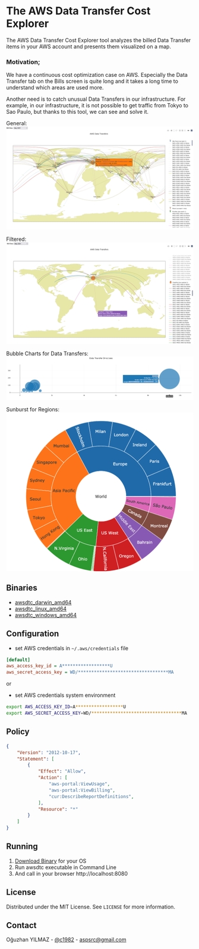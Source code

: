 # The AWS Data Transfer Cost Explorer

The AWS Data Transfer Cost Explorer tool analyzes the billed Data Transfer items in your AWS account and presents them visualized on a map.

### Motivation;

We have a continuous cost optimization case on AWS. Especially the Data Transfer tab on the Bills screen is quite long and it takes a long time to understand which areas are used more.

Another need is to catch unusual Data Transfers in our infrastructure. For example, in our infrastructure, it is not possible to get traffic from Tokyo to Sao Paulo, but thanks to this tool, we can see and solve it. 

General:
![](./ss-explorer.png)

Filtered:
![](./ss-frankfurt.png)

Bubble Charts for Data Transfers:
![](./ss-bubble-chart.png)

Sunburst for Regions:
![](./ss-sunburst.png)

## Binaries

* [awsdtc_darwin_amd64](https://github.com/c1982/awsdtc/releases) 
* [awsdtc_linux_amd64](https://github.com/c1982/awsdtc/releases) 
* [awsdtc_windows_amd64](https://github.com/c1982/awsdtc/releases) 

## Configuration

* set AWS credentials in `~/.aws/credentials` file

```ini
[default]
aws_access_key_id = A******************U
aws_secret_access_key = WD/**********************************MA
```

or

* set AWS credentials system environment

```bash
export AWS_ACCESS_KEY_ID=A******************U
export AWS_SECRET_ACCESS_KEY=WD/**********************************MA
```

## Policy

```json
{
    "Version": "2012-10-17",
    "Statement": [
        {
            "Effect": "Allow",
            "Action": [
                "aws-portal:ViewUsage",
                "aws-portal:ViewBilling",
                "cur:DescribeReportDefinitions",
            ],
            "Resource": "*"
        }
    ]
}
```

## Running

1. [Download Binary](https://github.com/c1982/awsdtc/releases) for your OS
2. Run awsdtc executable in Command Line
3. And call in your browser http://localhost:8080

## License

Distributed under the MIT License. See `LICENSE` for more information.

## Contact

Oğuzhan YILMAZ - [@c1982](https://twitter.com/c1982) - aspsrc@gmail.com